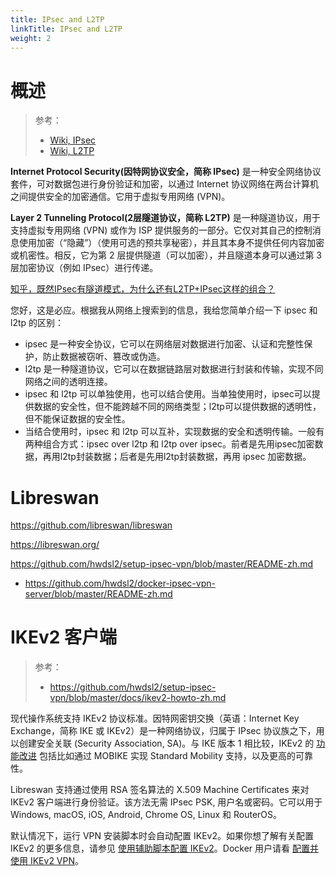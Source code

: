 ```yaml
---
title: IPsec and L2TP
linkTitle: IPsec and L2TP
weight: 2
---
```


# 概述

> 参考：
>
> - [Wiki, IPsec](https://en.wikipedia.org/wiki/IPsec)
> - [Wiki, L2TP](https://en.wikipedia.org/wiki/Layer_2_Tunneling_Protocol)

**Internet Protocol Security(因特网协议安全，简称 IPsec)** 是一种安全网络协议套件，可对数据包进行身份验证和加密，以通过 Internet 协议网络在两台计算机之间提供安全的加密通信。它用于虚拟专用网络 (VPN)。

**Layer 2 Tunneling Protocol(2层隧道协议，简称 L2TP)** 是一种隧道协议，用于支持虚拟专用网络 (VPN) 或作为 ISP 提供服务的一部分。它仅对其自己的控制消息使用加密（“隐藏”）（使用可选的预共享秘密），并且其本身不提供任何内容加密或机密性。相反，它为第 2 层提供隧道（可以加密），并且隧道本身可以通过第 3 层加密协议（例如 IPsec）进行传递。

[知乎，既然IPsec有隧道模式，为什么还有L2TP+IPsec这样的组合？](https://www.zhihu.com/question/279686051)

您好，这是必应。根据我从网络上搜索到的信息，我给您简单介绍一下 ipsec 和 l2tp 的区别：

- ipsec 是一种安全协议，它可以在网络层对数据进行加密、认证和完整性保护，防止数据被窃听、篡改或伪造。
- l2tp 是一种隧道协议，它可以在数据链路层对数据进行封装和传输，实现不同网络之间的透明连接。
- ipsec 和 l2tp 可以单独使用，也可以结合使用。当单独使用时，ipsec可以提供数据的安全性，但不能跨越不同的网络类型；l2tp可以提供数据的透明性，但不能保证数据的安全性。
- 当结合使用时，ipsec 和 l2tp 可以互补，实现数据的安全和透明传输。一般有两种组合方式：ipsec over l2tp 和 l2tp over ipsec。前者是先用ipsec加密数据，再用l2tp封装数据；后者是先用l2tp封装数据，再用 ipsec 加密数据。

# Libreswan

https://github.com/libreswan/libreswan

https://libreswan.org/

https://github.com/hwdsl2/setup-ipsec-vpn/blob/master/README-zh.md

- https://github.com/hwdsl2/docker-ipsec-vpn-server/blob/master/README-zh.md

# IKEv2 客户端

> 参考：
>
> - https://github.com/hwdsl2/setup-ipsec-vpn/blob/master/docs/ikev2-howto-zh.md

现代操作系统支持 IKEv2 协议标准。因特网密钥交换（英语：Internet Key Exchange，简称 IKE 或 IKEv2）是一种网络协议，归属于 IPsec 协议族之下，用以创建安全关联 (Security Association, SA)。与 IKE 版本 1 相比较，IKEv2 的 [功能改进](https://en.wikipedia.org/wiki/Internet_Key_Exchange#Improvements_with_IKEv2) 包括比如通过 MOBIKE 实现 Standard Mobility 支持，以及更高的可靠性。

Libreswan 支持通过使用 RSA 签名算法的 X.509 Machine Certificates 来对 IKEv2 客户端进行身份验证。该方法无需 IPsec PSK, 用户名或密码。它可以用于 Windows, macOS, iOS, Android, Chrome OS, Linux 和 RouterOS。

默认情况下，运行 VPN 安装脚本时会自动配置 IKEv2。如果你想了解有关配置 IKEv2 的更多信息，请参见 [使用辅助脚本配置 IKEv2](https://github.com/hwdsl2/setup-ipsec-vpn/blob/master/docs/ikev2-howto-zh.md#%E4%BD%BF%E7%94%A8%E8%BE%85%E5%8A%A9%E8%84%9A%E6%9C%AC%E9%85%8D%E7%BD%AE-ikev2)。Docker 用户请看 [配置并使用 IKEv2 VPN](https://github.com/hwdsl2/docker-ipsec-vpn-server/blob/master/README-zh.md#%E9%85%8D%E7%BD%AE%E5%B9%B6%E4%BD%BF%E7%94%A8-ikev2-vpn)。

